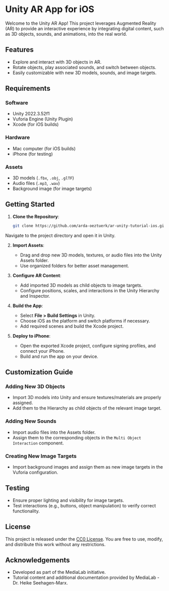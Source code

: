 # Unity AR App for iOS

Welcome to the Unity AR App! This project leverages Augmented Reality (AR) to provide an interactive experience by integrating digital content, such as 3D objects, sounds, and animations, into the real world.

## Features
- Explore and interact with 3D objects in AR.
- Rotate objects, play associated sounds, and switch between objects.
- Easily customizable with new 3D models, sounds, and image targets.

## Requirements

### Software
- Unity 2022.3.52f1
- Vuforia Engine (Unity Plugin)
- Xcode (for iOS builds)

### Hardware
- Mac computer (for iOS builds)
- iPhone (for testing)

### Assets
- 3D models (`.fbx`, `.obj`, `.glTF`)
- Audio files (`.mp3`, `.wav`)
- Background image (for image targets)

## Getting Started

1. **Clone the Repository**:
   ```bash
   git clone https://github.com/arda-oeztuerk/ar-unity-tutorial-ios.git
   
Navigate to the project directory and open it in Unity.

2. **Import Assets**:
   - Drag and drop new 3D models, textures, or audio files into the Unity Assets folder.
   - Use organized folders for better asset management.

3. **Configure AR Content**:
   - Add imported 3D models as child objects to image targets.
   - Configure positions, scales, and interactions in the Unity Hierarchy and Inspector.

4. **Build the App**:
   - Select **File > Build Settings** in Unity.
   - Choose iOS as the platform and switch platforms if necessary.
   - Add required scenes and build the Xcode project.

5. **Deploy to iPhone**:
   - Open the exported Xcode project, configure signing profiles, and connect your iPhone.
   - Build and run the app on your device.

## Customization Guide

### Adding New 3D Objects
- Import 3D models into Unity and ensure textures/materials are properly assigned.
- Add them to the Hierarchy as child objects of the relevant image target.

### Adding New Sounds
- Import audio files into the Assets folder.
- Assign them to the corresponding objects in the `Multi Object Interaction` component.

### Creating New Image Targets
- Import background images and assign them as new image targets in the Vuforia configuration.

## Testing
- Ensure proper lighting and visibility for image targets.
- Test interactions (e.g., buttons, object manipulation) to verify correct functionality.

## License
This project is released under the [CC0 License](https://creativecommons.org/public-domain/cc0/). You are free to use, modify, and distribute this work without any restrictions.

## Acknowledgements
- Developed as part of the MediaLab initiative.
- Tutorial content and additional documentation provided by MediaLab - Dr. Heike Seehagen-Marx.

